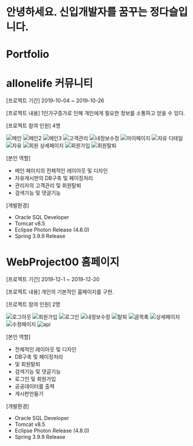 # 안녕하세요. 신입개발자를 꿈꾸는 정다슬입니다.

# Portfolio

# allonelife 커뮤니티

 [프로젝트 기간] 2019-10-04 ~ 2019-10-26
 
 [프로젝트 내용] 1인가구증가로 인해 개인에게 필요한 정보를 소통하고 얻을 수 있다.

 [프로젝트 참여 인원] 4명
 
![메인](https://user-images.githubusercontent.com/59007546/71364737-6e339e00-25e0-11ea-91d2-d52d4f959f76.JPG)
![메인2](https://user-images.githubusercontent.com/59007546/71364738-6e339e00-25e0-11ea-8321-c8b81bcff878.JPG)
![메인3](https://user-images.githubusercontent.com/59007546/71364739-6e339e00-25e0-11ea-985d-c8def7d7936b.JPG)
![고객관리](https://user-images.githubusercontent.com/59007546/71364108-87d3e600-25de-11ea-8af7-07d73354f7cd.JPG)
![내정보수정](https://user-images.githubusercontent.com/59007546/71364706-5a883780-25e0-11ea-89f7-d59ce46787d0.JPG)
![마이페이지](https://user-images.githubusercontent.com/59007546/71364711-5f4ceb80-25e0-11ea-950f-d1263504cf12.JPG)
![자유 디테일](https://user-images.githubusercontent.com/59007546/71364764-7ab7f680-25e0-11ea-8ef8-f37ef3186ab2.JPG)
![자유](https://user-images.githubusercontent.com/59007546/71364765-7b508d00-25e0-11ea-92ce-dc1fa2612bba.JPG)
![회원 상세페이지](https://user-images.githubusercontent.com/59007546/71364791-899ea900-25e0-11ea-8d5c-3385015c1dd2.JPG)
![회원가입](https://user-images.githubusercontent.com/59007546/71364792-8a373f80-25e0-11ea-82d9-11082c68df64.JPG)
![회원탈퇴](https://user-images.githubusercontent.com/59007546/71364793-8a373f80-25e0-11ea-8ac7-189bbacae0b5.JPG)

[본인 역할]
- 메인 페이지의 전체적인 레이아웃 및 디자인 
- 자유게시판의 DB구축 및 페이징처리
- 관리자의 고객관리 및 회원탈퇴 
- 검색기능 및 댓글기능 

[개발환경]
- Oracle SQL Developer
- Tomcat v8.5
- Eclipse Photon Release (4.8.0)
- Spring 3.9.9 Release 

# WebProject00 홈페이지

 [프로젝트 기간] 2019-12-1 ~ 2019-12-20
 
 [프로젝트 내용] 개인의 기본적인 홈페이지를 구현.

 [프로젝트 참여 인원] 2명
 
![로그아웃](https://user-images.githubusercontent.com/59007546/71588507-1effe700-2b65-11ea-8f9b-38ef06eb9ed0.png)
![회원가입](https://user-images.githubusercontent.com/59007546/71588538-38089800-2b65-11ea-8019-d8505a971852.png)
![로그인](https://user-images.githubusercontent.com/59007546/71588510-22936e00-2b65-11ea-980f-ba3838779eb6.png)
![내정보수정](https://user-images.githubusercontent.com/59007546/71588523-2fb05d00-2b65-11ea-81c7-0ed2498b1513.png)
![탈퇴](https://user-images.githubusercontent.com/59007546/71588528-30e18a00-2b65-11ea-9668-e085eff0a47a.png)
![글목록](https://user-images.githubusercontent.com/59007546/71588545-3d65e280-2b65-11ea-8be6-f7e5d32668d2.png)
![상세페이지](https://user-images.githubusercontent.com/59007546/71588549-40f96980-2b65-11ea-92a5-22c9348288ad.png)
![수정페이지](https://user-images.githubusercontent.com/59007546/71588555-43f45a00-2b65-11ea-8da6-20fc7f9d2a8d.png)
![api](https://user-images.githubusercontent.com/59007546/71588572-52427600-2b65-11ea-8aec-7f65e300212d.png)

[본인 역할]
- 전체적인 레이아웃 및 디자인 
- DB구축 및 페이징처리
-  및 회원탈퇴 
- 검색기능 및 댓글기능
- 로그인 및 회원가입
- 공공데이터를 출력
- 게시판만들기 


[개발환경]
- Oracle SQL Developer
- Tomcat v8.5
- Eclipse Photon Release (4.8.0)
- Spring 3.9.9 Release 

